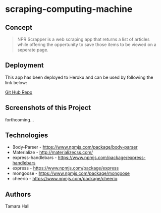# scraping-computing-machine

## Concept

>NPR Scrapper is a web scraping app that returns a list of articles while offering the oppertunity to save those items to be viewed on a seperate page. 

## Deployment

This app has been deployed to Heroku and can be used by following the link below:

 

[Git Hub Repo](https://github.com/Highlyne/scraping-computing-machine)

## Screenshots of this Project


forthcoming...

## Technologies

* Body-Parser - https://www.npmjs.com/package/body-parser
* Materialize - http://materializecss.com/
* express-handlebars - https://www.npmjs.com/package/express-handlebars
* express - https://www.npmjs.com/package/express
* mongoose - https://www.npmjs.com/package/mongoose
* cheerio - https://www.npmjs.com/package/cheerio


## Authors

Tamara Hall